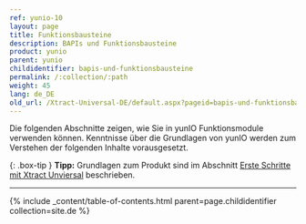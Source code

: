 ```yaml
---
ref: yunio-10
layout: page
title: Funktionsbausteine
description: BAPIs und Funktionsbausteine
product: yunio
parent: yunio
childidentifier: bapis-und-funktionsbausteine
permalink: /:collection/:path
weight: 45
lang: de_DE
old_url: /Xtract-Universal-DE/default.aspx?pageid=bapis-und-funktionsbausteine
---
```

Die folgenden Abschnitte zeigen, wie Sie in yunIO Funktionsmodule verwenden können. 
Kenntnisse über die Grundlagen von yunIO werden zum Verstehen der folgenden Inhalte vorausgesetzt.

{: .box-tip }
**Tipp:** Grundlagen zum Produkt sind im Abschnitt [Erste Schritte mit Xtract Unviersal](./erste-schritte) beschrieben.

****
{% include _content/table-of-contents.html parent=page.childidentifier collection=site.de %}
